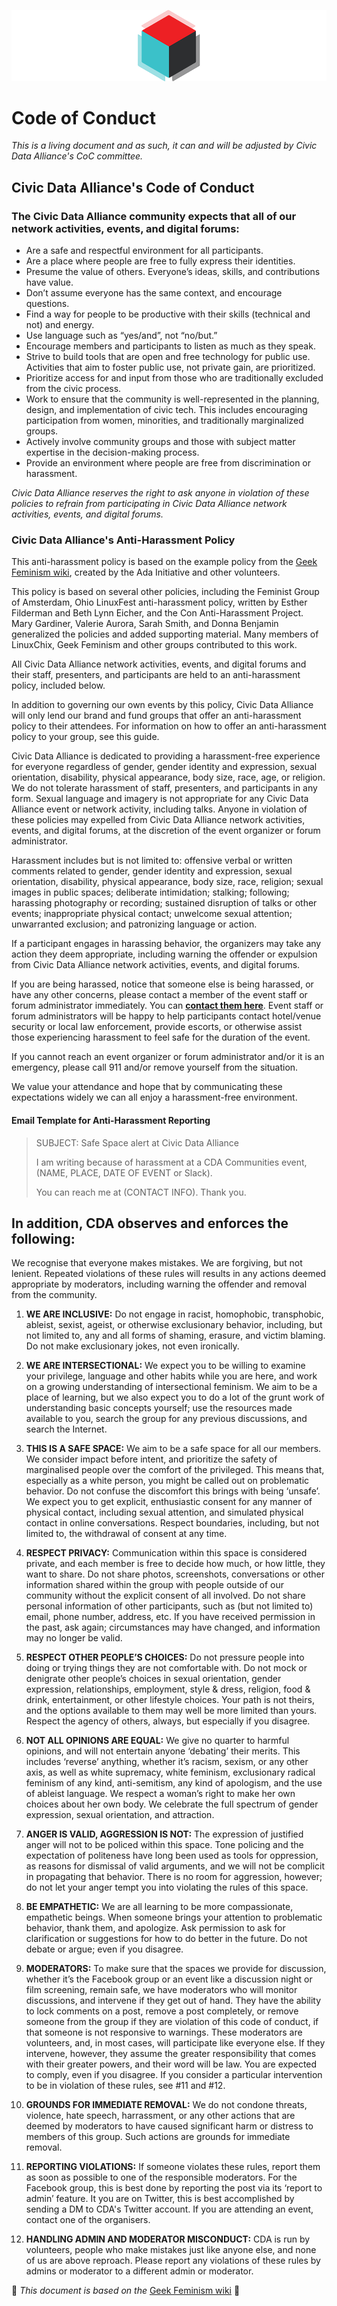 ![Civic Data Alliance Logo Header](https://raw.githubusercontent.com/civicdata/branding/markdown-header-test/assets/Logo/Rendered_Cube_Full_888x200_Header.png)

# Code of Conduct

_This is a living document and as such, it can and will be adjusted by Civic Data Alliance's CoC committee._

## Civic Data Alliance's Code of Conduct

### The Civic Data Alliance community expects that all of our network activities, events, and digital forums:

* Are a safe and respectful environment for all participants.
* Are a place where people are free to fully express their identities.
* Presume the value of others. Everyone’s ideas, skills, and contributions have value.
* Don’t assume everyone has the same context, and encourage questions.
* Find a way for people to be productive with their skills (technical and not) and energy.
* Use language such as “yes/and”, not “no/but.”
* Encourage members and participants to listen as much as they speak.
* Strive to build tools that are open and free technology for public use. Activities that aim to foster public use, not private gain, are prioritized.
* Prioritize access for and input from those who are traditionally excluded from the civic process.
* Work to ensure that the community is well-represented in the planning, design, and implementation of civic tech. This includes encouraging participation from women, minorities, and traditionally marginalized groups.
* Actively involve community groups and those with subject matter expertise in the decision-making process.
* Provide an environment where people are free from discrimination or harassment.

_Civic Data Alliance reserves the right to ask anyone in violation of these policies to refrain from participating in Civic Data Alliance network activities, events, and digital forums._

### Civic Data Alliance's Anti-Harassment Policy

This anti-harassment policy is based on the example policy from the [Geek Feminism wiki](http://www.thefeministclub.nl/coc/), created by the Ada Initiative and other volunteers.

This policy is based on several other policies, including the Feminist Group of Amsterdam, Ohio LinuxFest anti-harassment policy, written by Esther Filderman and Beth Lynn Eicher, and the Con Anti-Harassment Project. Mary Gardiner, Valerie Aurora, Sarah Smith, and Donna Benjamin generalized the policies and added supporting material. Many members of LinuxChix, Geek Feminism and other groups contributed to this work.

All Civic Data Alliance network activities, events, and digital forums and their staff, presenters, and participants are held to an anti-harassment policy, included below.

In addition to governing our own events by this policy, Civic Data Alliance will only lend our brand and fund groups that offer an anti-harassment policy to their attendees. For information on how to offer an anti-harassment policy to your group, see this guide.

Civic Data Alliance is dedicated to providing a harassment-free experience for everyone regardless of gender, gender identity and expression, sexual orientation, disability, physical appearance, body size, race, age, or religion. We do not tolerate harassment of staff, presenters, and participants in any form. Sexual language and imagery is not appropriate for any Civic Data Alliance event or network activity, including talks. Anyone in violation of these policies may expelled from Civic Data Alliance network activities, events, and digital forums, at the discretion of the event organizer or forum administrator.

Harassment includes but is not limited to: offensive verbal or written comments related to gender, gender identity and expression, sexual orientation, disability, physical appearance, body size, race, religion; sexual images in public spaces; deliberate intimidation; stalking; following; harassing photography or recording; sustained disruption of talks or other events; inappropriate physical contact; unwelcome sexual attention; unwarranted exclusion; and patronizing language or action.

If a participant engages in harassing behavior, the organizers may take any action they deem appropriate, including warning the offender or expulsion from Civic Data Alliance network activities, events, and digital forums.

If you are being harassed, notice that someone else is being harassed, or have any other concerns, please contact a member of the event staff or forum administrator immediately. You can [__contact them here__](margeaux@civicdataalliance.org). Event staff or forum administrators will be happy to help participants contact hotel/venue security or local law enforcement, provide escorts, or otherwise assist those experiencing harassment to feel safe for the duration of the event.

If you cannot reach an event organizer or forum administrator and/or it is an emergency, please call 911 and/or remove yourself from the situation.

We value your attendance and hope that by communicating these expectations widely we can all enjoy a harassment-free environment.

#### Email Template for Anti-Harassment Reporting

>SUBJECT: Safe Space alert at Civic Data Alliance
>
>I am writing because of harassment at a CDA Communities event, (NAME, PLACE, DATE OF EVENT or Slack).
>
> You can reach me at (CONTACT INFO). Thank you.

## In addition, CDA observes and enforces the following:

We recognise that everyone makes mistakes. We are forgiving, but not lenient. Repeated violations of these rules will results in any actions deemed appropriate by moderators, including warning the offender and removal from the community.

1. **WE ARE INCLUSIVE:**
Do not engage in racist, homophobic, transphobic, ableist, sexist, ageist, or otherwise exclusionary behavior, including, but not limited to, any and all forms of shaming, erasure, and victim blaming. Do not make exclusionary jokes, not even ironically.  

2. **WE ARE INTERSECTIONAL:**
We expect you to be willing to examine your privilege, language and other habits while you are here, and work on a growing understanding of intersectional feminism. We aim to be a place of learning, but we also expect you to do a lot of the grunt work of understanding basic concepts yourself; use the resources made available to you, search the group for any previous discussions, and search the Internet.

3. **THIS IS A SAFE SPACE:**
We aim to be a safe space for all our members. We consider impact before intent, and prioritize the safety of marginalised people over the comfort of the privileged. This means that, especially as a white person, you might be called out on problematic behavior. Do not confuse the discomfort this brings with being ‘unsafe’. We expect you to get explicit, enthusiastic consent for any manner of physical contact, including sexual attention, and simulated physical contact in online conversations. Respect boundaries, including, but not limited to, the withdrawal of consent at any time.

4. **RESPECT PRIVACY:**
Communication within this space is considered private, and each member is free to decide how much, or how little, they want to share. Do not share photos, screenshots, conversations or other information shared within the group with people outside of our community without the explicit consent of all involved. Do not share personal information of other participants, such as (but not limited to) email, phone number, address, etc. If you have received permission in the past, ask again; circumstances may have changed, and information may no longer be valid.

5. **RESPECT OTHER PEOPLE’S CHOICES:**
Do not pressure people into doing or trying things they are not comfortable with. Do not mock or denigrate other people’s choices in sexual orientation, gender expression, relationships, employment, style & dress, religion, food & drink, entertainment, or other lifestyle choices. Your path is not theirs, and the options available to them may well be more limited than yours. Respect the agency of others, always, but especially if you disagree.

6. **NOT ALL OPINIONS ARE EQUAL:**
We give no quarter to harmful opinions, and will not entertain anyone ‘debating’ their merits. This includes ‘reverse’ anything, whether it’s racism, sexism, or any other axis, as well as white supremacy, white feminism, exclusionary radical feminism of any kind, anti-semitism, any kind of apologism, and the use of ableist language. We respect a woman’s right to make her own choices about her own body. We celebrate the full spectrum of gender expression, sexual orientation, and attraction.

7. **ANGER IS VALID, AGGRESSION IS NOT:**
The expression of justified anger will not to be policed within this space. Tone policing and the expectation of politeness have long been used as tools for oppression, as reasons for dismissal of valid arguments, and we will not be complicit in propagating that behavior. There is no room for aggression, however; do not let your anger tempt you into violating the rules of this space.

8. **BE EMPATHETIC:**
We are all learning to be more compassionate, empathetic beings. When someone brings your attention to problematic behavior, thank them, and apologize. Ask permission to ask for clarification or suggestions for how to do better in the future. Do not debate or argue; even if you disagree.

9. **MODERATORS:**
To make sure that the spaces we provide for discussion, whether it’s the Facebook group or an event like a discussion night or film screening, remain safe, we have moderators who will monitor discussions, and intervene if they get out of hand. They have the ability to lock comments on a post, remove a post completely, or remove someone from the group if they are violation of this code of conduct, if that someone is not responsive to warnings. These moderators are volunteers, and, in most cases, will participate like everyone else. If they intervene, however, they assume the greater responsibility that comes with their greater powers, and their word will be law. You are expected to comply, even if you disagree. If you consider a particular intervention to be in violation of these rules, see #11 and #12.

10. **GROUNDS FOR IMMEDIATE REMOVAL:**
We do not condone threats, violence, hate speech, harrassment, or any other actions that are deemed by moderators to have caused significant harm or distress to members of this group. Such actions are grounds for immediate removal.

11. **REPORTING VIOLATIONS:**
If someone violates these rules, report them as soon as possible to one of the responsible moderators. For the Facebook group, this is best done by reporting the post via its ‘report to admin’ feature. It you are on Twitter, this is best accomplished by sending a DM to CDA's Twitter account. If you are attending an event, contact one of the organisers.

12. **HANDLING ADMIN AND MODERATOR MISCONDUCT:**
CDA is run by volunteers, people who make mistakes just like anyone else, and none of us are above reproach. Please report any violations of these rules by admins or moderator to a different admin or moderator.


:sparkling_heart: _This document is based on the_ [Geek Feminism wiki](http://www.thefeministclub.nl/coc/) :sparkling_heart:

